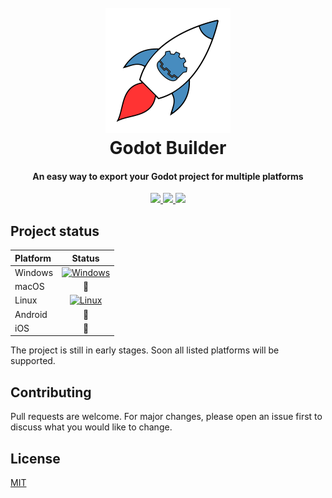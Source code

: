 <h1 align="center">
  <br>
  <img src="https://raw.githubusercontent.com/KL-B0/godot-builder/main/website/static/img/logo.svg" alt="Godot Builder Logo" width=200>
  <br>
  Godot Builder
  <br>
</h1>

<h4 align="center">An easy way to export your Godot project for multiple platforms</h4>

<p align="center">
  <a href="https://github.com/KL-B0/godot-builder/actions">
    <img src="https://github.com/KL-B0/godot-builder/actions/workflows/main.yml/badge.svg">
  </a>
  <a href="https://codecov.io/gh/KL-B0/godot-builder">
    <img src="https://codecov.io/gh/KL-B0/godot-builder/branch/main/graph/badge.svg?token=BIL79P5I7T">
  </a>
  <a href="https://github.com/KL-B0/godot-builder/actions">
    <img src="https://github.com/KL-B0/godot-builder/actions/workflows/docs.yml/badge.svg">
  </a>
</p>

## Project status

| Platform | Status                                                                                                                                                                             |
| :------- | :--------------------------------------------------------------------------------------------------------------------------------------------------------------------------------: |
| Windows  | [![Windows](https://github.com/KL-B0/godot-builder/actions/workflows/test-windows.yml/badge.svg)](https://github.com/KL-B0/godot-builder/actions/workflows/test-windows.yml)     |
| macOS    | 🚧                                                                                                                                                                                 |
| Linux    | [![Linux](https://github.com/KL-B0/godot-builder/actions/workflows/test-linux.yml/badge.svg)](https://github.com/KL-B0/godot-builder/actions/workflows/test-linux.yml)           |
| Android  | 🚧                                                                                                                                                                                 |
| iOS      | 🚧                                                                                                                                                                                 |

The project is still in early stages. Soon all listed platforms will be supported.

## Contributing

Pull requests are welcome. For major changes, please open an issue first
to discuss what you would like to change.

## License

[MIT](https://choosealicense.com/licenses/mit/)
